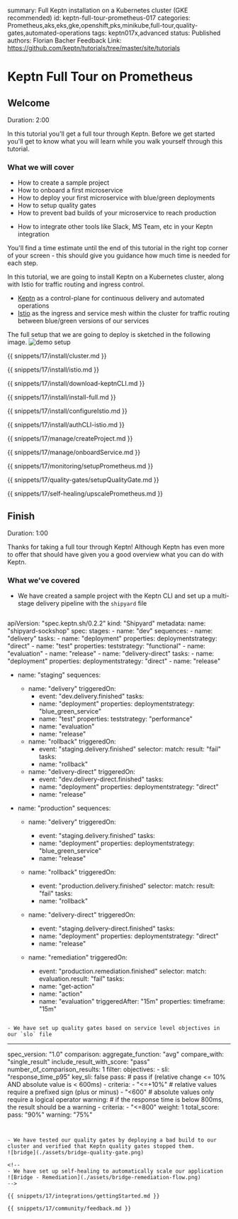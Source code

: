 summary: Full Keptn installation on a Kubernetes cluster (GKE recommended)
id: keptn-full-tour-prometheus-017
categories: Prometheus,aks,eks,gke,openshift,pks,minikube,full-tour,quality-gates,automated-operations
tags: keptn017x,advanced
status: Published 
authors: Florian Bacher
Feedback Link: https://github.com/keptn/tutorials/tree/master/site/tutorials


# Keptn Full Tour on Prometheus

## Welcome
Duration: 2:00 

In this tutorial you'll get a full tour through Keptn. Before we get started you'll get to know what you will learn while you walk yourself through this tutorial.

### What we will cover
- How to create a sample project
- How to onboard a first microservice
- How to deploy your first microservice with blue/green deployments
- How to setup quality gates 
- How to prevent bad builds of your microservice to reach production
<!--  How to automatically scale your microservice with Keptn -->
- How to integrate other tools like Slack, MS Team, etc in your Keptn integration

You'll find a time estimate until the end of this tutorial in the right top corner of your screen - this should give you guidance how much time is needed for each step.


In this tutorial, we are going to install Keptn on a Kubernetes cluster, along with Istio for traffic routing and ingress control.

- [Keptn](https://keptn.sh) as a control-plane for continuous delivery and automated operations
- [Istio](https://istio.io) as the ingress and service mesh within the cluster for traffic routing between blue/green versions of our services

The full setup that we are going to deploy is sketched in the following image.
![demo setup](./assets/full-tour-prometheus.png)

{{ snippets/17/install/cluster.md }}

{{ snippets/17/install/istio.md }}

{{ snippets/17/install/download-keptnCLI.md }}

{{ snippets/17/install/install-full.md }}

{{ snippets/17/install/configureIstio.md }}

{{ snippets/17/install/authCLI-istio.md }}

{{ snippets/17/manage/createProject.md }}

{{ snippets/17/manage/onboardService.md }}

{{ snippets/17/monitoring/setupPrometheus.md }}

{{ snippets/17/quality-gates/setupQualityGate.md }}

{{ snippets/17/self-healing/upscalePrometheus.md }}


## Finish
Duration: 1:00

Thanks for taking a full tour through Keptn!
Although Keptn has even more to offer that should have given you a good overview what you can do with Keptn.

### What we've covered

- We have created a sample project with the Keptn CLI and set up a multi-stage delivery pipeline with the `shipyard` file

  ```
apiVersion: "spec.keptn.sh/0.2.2"
kind: "Shipyard"
metadata:
  name: "shipyard-sockshop"
spec:
  stages:
    - name: "dev"
      sequences:
        - name: "delivery"
          tasks:
            - name: "deployment"
              properties:
                deploymentstrategy: "direct"
            - name: "test"
              properties:
                teststrategy: "functional"
            - name: "evaluation"
            - name: "release"
        - name: "delivery-direct"
          tasks:
            - name: "deployment"
              properties:
                deploymentstrategy: "direct"
            - name: "release"

  - name: "staging"
    sequences:
      - name: "delivery"
        triggeredOn:
          - event: "dev.delivery.finished"
        tasks:
          - name: "deployment"
            properties:
              deploymentstrategy: "blue_green_service"
          - name: "test"
            properties:
              teststrategy: "performance"
          - name: "evaluation"
          - name: "release"
      - name: "rollback"
        triggeredOn:
          - event: "staging.delivery.finished"
            selector:
              match:
                result: "fail"
        tasks:
          - name: "rollback"
      - name: "delivery-direct"
        triggeredOn:
          - event: "dev.delivery-direct.finished"
        tasks:
          - name: "deployment"
            properties:
              deploymentstrategy: "direct"
          - name: "release"

  - name: "production"
    sequences:
      - name: "delivery"
        triggeredOn:
          - event: "staging.delivery.finished"
        tasks:
          - name: "deployment"
            properties:
              deploymentstrategy: "blue_green_service"
          - name: "release"
      - name: "rollback"
        triggeredOn:
          - event: "production.delivery.finished"
            selector:
              match:
                result: "fail"
        tasks:
          - name: "rollback"
      - name: "delivery-direct"
        triggeredOn:
          - event: "staging.delivery-direct.finished"
        tasks:
          - name: "deployment"
            properties:
              deploymentstrategy: "direct"
          - name: "release"

      - name: "remediation"
        triggeredOn:
          - event: "production.remediation.finished"
            selector:
              match:
                evaluation.result: "fail"
        tasks:
          - name: "get-action"
          - name: "action"
          - name: "evaluation"
            triggeredAfter: "15m"
            properties:
              timeframe: "15m"

  ```

- We have set up quality gates based on service level objectives in our `slo` file
  ```
  ---
  spec_version: "1.0"
  comparison:
    aggregate_function: "avg"
    compare_with: "single_result"
    include_result_with_score: "pass"
    number_of_comparison_results: 1
  filter:
  objectives:
    - sli: "response_time_p95"
      key_sli: false
      pass:             # pass if (relative change <= 10% AND absolute value is < 600ms)
        - criteria:
            - "<=+10%"  # relative values require a prefixed sign (plus or minus)
            - "<600"    # absolute values only require a logical operator
      warning:          # if the response time is below 800ms, the result should be a warning
        - criteria:
            - "<=800"
      weight: 1
  total_score:
    pass: "90%"
    warning: "75%"
  ```


- We have tested our quality gates by deploying a bad build to our cluster and verified that Keptn quality gates stopped them.
  ![bridge](./assets/bridge-quality-gate.png)

<!--
- We have set up self-healing to automatically scale our application 
  ![Bridge - Remediation](./assets/bridge-remediation-flow.png)
-->

{{ snippets/17/integrations/gettingStarted.md }}

{{ snippets/17/community/feedback.md }}
